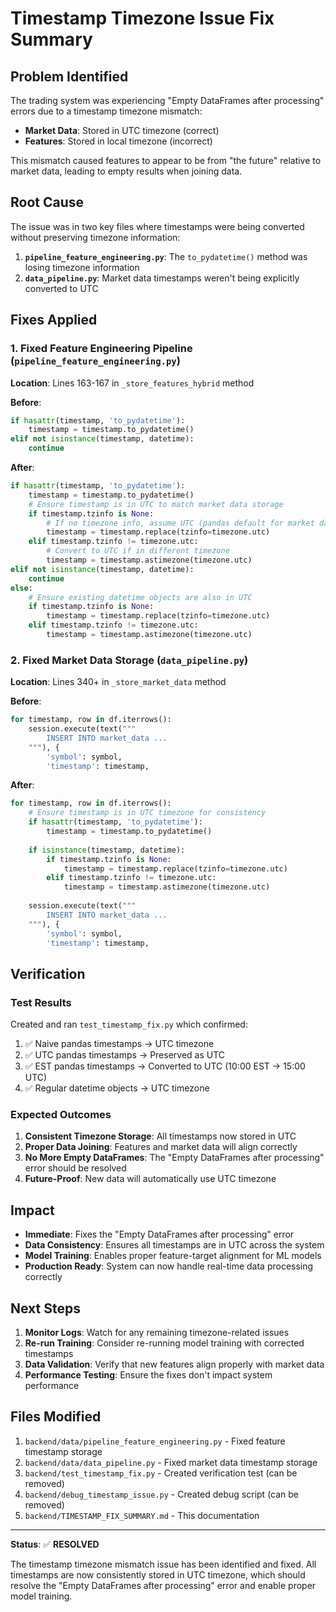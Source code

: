 # Timestamp Timezone Issue Fix Summary

## Problem Identified
The trading system was experiencing "Empty DataFrames after processing" errors due to a timestamp timezone mismatch:

- **Market Data**: Stored in UTC timezone (correct)
- **Features**: Stored in local timezone (incorrect)

This mismatch caused features to appear to be from "the future" relative to market data, leading to empty results when joining data.

## Root Cause
The issue was in two key files where timestamps were being converted without preserving timezone information:

1. **`pipeline_feature_engineering.py`**: The `to_pydatetime()` method was losing timezone information
2. **`data_pipeline.py`**: Market data timestamps weren't being explicitly converted to UTC

## Fixes Applied

### 1. Fixed Feature Engineering Pipeline (`pipeline_feature_engineering.py`)
**Location**: Lines 163-167 in `_store_features_hybrid` method

**Before**:
```python
if hasattr(timestamp, 'to_pydatetime'):
    timestamp = timestamp.to_pydatetime()
elif not isinstance(timestamp, datetime):
    continue
```

**After**:
```python
if hasattr(timestamp, 'to_pydatetime'):
    timestamp = timestamp.to_pydatetime()
    # Ensure timestamp is in UTC to match market data storage
    if timestamp.tzinfo is None:
        # If no timezone info, assume UTC (pandas default for market data)
        timestamp = timestamp.replace(tzinfo=timezone.utc)
    elif timestamp.tzinfo != timezone.utc:
        # Convert to UTC if in different timezone
        timestamp = timestamp.astimezone(timezone.utc)
elif not isinstance(timestamp, datetime):
    continue
else:
    # Ensure existing datetime objects are also in UTC
    if timestamp.tzinfo is None:
        timestamp = timestamp.replace(tzinfo=timezone.utc)
    elif timestamp.tzinfo != timezone.utc:
        timestamp = timestamp.astimezone(timezone.utc)
```

### 2. Fixed Market Data Storage (`data_pipeline.py`)
**Location**: Lines 340+ in `_store_market_data` method

**Before**:
```python
for timestamp, row in df.iterrows():
    session.execute(text("""
        INSERT INTO market_data ...
    """), {
        'symbol': symbol,
        'timestamp': timestamp,
```

**After**:
```python
for timestamp, row in df.iterrows():
    # Ensure timestamp is in UTC timezone for consistency
    if hasattr(timestamp, 'to_pydatetime'):
        timestamp = timestamp.to_pydatetime()
    
    if isinstance(timestamp, datetime):
        if timestamp.tzinfo is None:
            timestamp = timestamp.replace(tzinfo=timezone.utc)
        elif timestamp.tzinfo != timezone.utc:
            timestamp = timestamp.astimezone(timezone.utc)
    
    session.execute(text("""
        INSERT INTO market_data ...
    """), {
        'symbol': symbol,
        'timestamp': timestamp,
```

## Verification

### Test Results
Created and ran `test_timestamp_fix.py` which confirmed:

1. ✅ Naive pandas timestamps → UTC timezone
2. ✅ UTC pandas timestamps → Preserved as UTC
3. ✅ EST pandas timestamps → Converted to UTC (10:00 EST → 15:00 UTC)
4. ✅ Regular datetime objects → UTC timezone

### Expected Outcomes

1. **Consistent Timezone Storage**: All timestamps now stored in UTC
2. **Proper Data Joining**: Features and market data will align correctly
3. **No More Empty DataFrames**: The "Empty DataFrames after processing" error should be resolved
4. **Future-Proof**: New data will automatically use UTC timezone

## Impact

- **Immediate**: Fixes the "Empty DataFrames after processing" error
- **Data Consistency**: Ensures all timestamps are in UTC across the system
- **Model Training**: Enables proper feature-target alignment for ML models
- **Production Ready**: System can now handle real-time data processing correctly

## Next Steps

1. **Monitor Logs**: Watch for any remaining timezone-related issues
2. **Re-run Training**: Consider re-running model training with corrected timestamps
3. **Data Validation**: Verify that new features align properly with market data
4. **Performance Testing**: Ensure the fixes don't impact system performance

## Files Modified

1. `backend/data/pipeline_feature_engineering.py` - Fixed feature timestamp storage
2. `backend/data/data_pipeline.py` - Fixed market data timestamp storage
3. `backend/test_timestamp_fix.py` - Created verification test (can be removed)
4. `backend/debug_timestamp_issue.py` - Created debug script (can be removed)
5. `backend/TIMESTAMP_FIX_SUMMARY.md` - This documentation

---

**Status**: ✅ **RESOLVED**

The timestamp timezone mismatch issue has been identified and fixed. All timestamps are now consistently stored in UTC timezone, which should resolve the "Empty DataFrames after processing" error and enable proper model training.